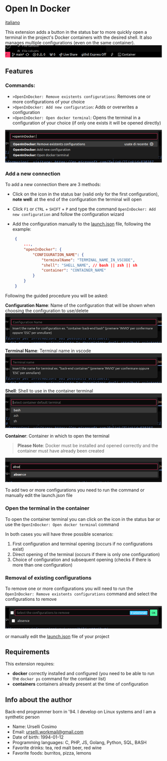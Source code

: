# Open In Docker

[italiano](README-IT.md)

This extension adds a button in the status bar to more quickly open a terminal in the project's Docker containers with the desired shell.
It also manages multiple configurations (even on the same container).
![Status bar](images/status-bar.png)

## Features

### Commands:
 - `>OpenInDocker: Remove existents configurations`: Removes one or more configurations of your choice
 - `>OpenInDocker: Add new configuration`: Adds or overwrites a configuration
 - `>OpenInDocker: Open docker terminal`: Opens the terminal in a configuration of your choice (if only one exists it will be opened directly)

![Comandi](images/cmb-commands.png)

### Add a new connection
To add a new connection there are 3 methods:
 - Click on the icon in the status bar (valid only for the first configuration), **note well**: at the end of the configuration the terminal will open
 - Click `F1` or `CTRL` + `SHIFT` + `P` and type the command `OpenInDocker: Add new configuration` and follow the configuration wizard
 - Add the configuration manually to the [launch.json](.vscode/launch.json) file, following the example:

   ```JSON
    {
        ...,
        "openInDocker": {
            "CONFIGURATION_NAME": {
                "terminalName": "TERMINAL_NAME_IN_VSCODE",
                "shell": "SHELL_NAME", // bash || zsh || sh
                "container": "CONTAINER_NAME"
            }
        }
    }
   ```

Following the guided procedure you will be asked:

**Configuration Name**: Name of the configuration that will be shown when choosing the configuration to use/delete
![Configuration name input](images/txt-config-name.png)

**Terminal Name**: Terminal name in vscode
![Terminal name input](images/txt-terminal-name.png)

**Shell**: Shell to use in the container terminal
![Shell options](images/cmb-shell.png)

**Container**: Container in which to open the terminal
> **Please Note**: Docker must be installed and opened correctly and the container must have already been created

![Containers options](images/cmb-container.png)

To add two or more configurations you need to run the command or manually edit the launch.json file

### Open the terminal in the container
To open the container terminal you can click on the icon in the status bar or use the `OpenInDocker: Open docker terminal` command

In both cases you will have three possible scenarios:
 1. First configuration and terminal opening (occurs if no configurations exist)
 1. Direct opening of the terminal (occurs if there is only one configuration)
 1. Choice of configuration and subsequent opening (checks if there is more than one configuration)

### Removal of existing configurations
To remove one or more configurations you will need to run the `OpenInDocker: Remove existents configurations` command and select the configurations to remove

![Configurations options](images/cmb-remove-conf.png)

or manually edit the [launch.json](.vscode/launch.json) file of your project

## Requirements

This extension requires:
 - **docker** correctly installed and configured (you need to be able to run the `docker ps` command for the container list)
 - **containers** containers already present at the time of configuration

## Info about the author
Back-end programmer born in '94. I develop on Linux systems and I am a synthetic person
 - Name: Urselli Cosimo
 - Email: urselli.workmail@gmail.com
 - Date of birth: 1994-01-12
 - Programming languages: C, PHP, JS, Golang, Python, SQL, BASH
 - Favorite drinks: tea, red malt beer, red wine
 - Favorite foods: burritos, pizza, lemons